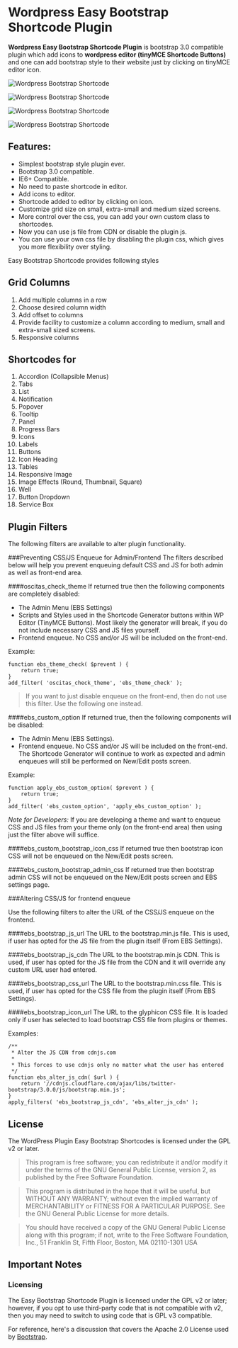 # Wordpress Easy Bootstrap Shortcode Plugin

**Wordpress Easy Bootstrap Shortcode Plugin** is bootstrap 3.0 compatible plugin which add icons to **wordpress editor (tinyMCE Shortcode Buttons)** and one can add bootstrap style to their website just by clicking on tinyMCE  editor icon.

![Wordpress Bootstrap Shortcode](https://lh5.googleusercontent.com/-8bTnKlHff2g/UlJohqD8eUI/AAAAAAAACmM/LbQoznWWILo/s576/screenshot-1.png)

![Wordpress Bootstrap Shortcode](https://lh3.googleusercontent.com/-yxDp2JbZ-TU/UlJohjgOc0I/AAAAAAAACmE/XdYBbEhzBM0/s576/screenshot-2.png)

![Wordpress Bootstrap Shortcode](https://lh3.googleusercontent.com/-gJbLsdkEbio/UlJpHW7nbRI/AAAAAAAACm4/yNO9N0xA6EU/h120/template-4.png)

![Wordpress Bootstrap Shortcode](https://lh4.googleusercontent.com/-sxZvHGySIew/UlJpGVqQaJI/AAAAAAAACmo/GwSSklHl778/h120/template-2.png)

## Features:

* Simplest bootstrap style plugin ever.
* Bootstrap 3.0 compatible.
* IE6+ Compatible.
* No need to paste shortcode in editor.
* Add icons to editor.
* Shortcode added to editor by clicking on icon.
* Customize grid size on small, extra-small and medium sized screens.
* More control over the css, you can add your own custom class to shortcodes.
* Now you can use js file from CDN or disable the plugin js.
* You can use your own css file by disabling the plugin css, which gives you more flexibility over styling.


Easy Bootstrap Shortcode provides following styles

## Grid Columns
1. Add multiple columns in a row
2. Choose desired column width
3. Add offset to columns
4. Provide facility to customize a column according to medium, small and extra-small sized screens.
5. Responsive columns

## Shortcodes for

1. Accordion (Collapsible Menus)
2. Tabs
3. List
4. Notification
5. Popover
6. Tooltip
7. Panel
8. Progress Bars
9. Icons
10. Labels
11. Buttons
12. Icon Heading
13. Tables
14. Responsive Image
15. Image Effects (Round, Thumbnail, Square)
16. Well
17. Button Dropdown
18. Service Box

## Plugin Filters
The following filters are available to alter plugin functionality.

###Preventing CSS/JS Enqueue for Admin/Frontend
The filters described below will help you prevent enqueuing default CSS and JS for both admin as well as front-end area.

####oscitas_check_theme
If returned true then the following components are completely disabled:
* The Admin Menu (EBS Settings)
* Scripts and Styles used in the Shortcode Generator buttons within WP Editor (TinyMCE Buttons). Most likely the generator will break, if you do not include necessary CSS and JS files yourself.
* Frontend enqueue. No CSS and/or JS will be included on the front-end.

Example:
```
function ebs_theme_check( $prevent ) {
	return true;
}
add_filter( 'oscitas_check_theme', 'ebs_theme_check' );
```
> If you want to just disable enqueue on the front-end, then do not use this filter. Use the following one instead.

####ebs_custom_option
If returned true, then the following components will be disabled:
* The Admin Menu (EBS Settings).
* Frontend enqueue. No CSS and/or JS will be included on the front-end.
The Shortcode Generator will continue to work as expected and admin enqueues will still be performed on New/Edit posts screen.

Example:
```
function apply_ebs_custom_option( $prevent ) {
	return true;
}
add_filter( 'ebs_custom_option', 'apply_ebs_custom_option' );
```

*Note for Developers:* If you are developing a theme and want to enqueue CSS and JS files from your theme only (on the front-end area) then using just the filter above will suffice.

####ebs_custom_bootstrap_icon_css
If returned true then bootstrap icon CSS will not be enqueued on the New/Edit posts screen.

####ebs_custom_bootstrap_admin_css
If returned true then bootstrap admin CSS will not be enqueued on the New/Edit posts screen and EBS settings page.

###Altering CSS/JS for frontend enqueue

Use the following filters to alter the URL of the CSS/JS enqueue on the frontend.

####ebs_bootstrap_js_url
The URL to the bootstrap.min.js file.
This is used, if user has opted for the JS file from the plugin itself (From EBS Settings).

####ebs_bootstrap_js_cdn
The URL to the bootstrap.min.js CDN.
This is used, if user has opted for the JS file from the CDN and it will override any custom URL user had entered.

####ebs_bootstrap_css_url
The URL to the bootstrap.min.css file.
This is used, if user has opted for the CSS file from the plugin itself (From EBS Settings).

####ebs_bootstrap_icon_url
The URL to the glyphicon CSS file. It is loaded only if user has selected to load bootstrap CSS file from plugins or themes.

Examples:

```
/**
 * Alter the JS CDN from cdnjs.com
 *
 * This forces to use cdnjs only no matter what the user has entered
 */
function ebs_alter_js_cdn( $url ) {
	return '//cdnjs.cloudflare.com/ajax/libs/twitter-bootstrap/3.0.0/js/bootstrap.min.js';
}
apply_filters( 'ebs_bootstrap_js_cdn', 'ebs_alter_js_cdn' );
```

## License
The WordPress Plugin Easy Bootstrap Shortcodes is licensed under the GPL v2 or later.

> This program is free software; you can redistribute it and/or modify it under the terms of the GNU General Public License, version 2, as published by the Free Software Foundation.

> This program is distributed in the hope that it will be useful, but WITHOUT ANY WARRANTY; without even the implied warranty of MERCHANTABILITY or FITNESS FOR A PARTICULAR PURPOSE. See the GNU General Public License for more details.

> You should have received a copy of the GNU General Public License along with this program; if not, write to the Free Software Foundation, Inc., 51 Franklin St, Fifth Floor, Boston, MA 02110-1301 USA

## Important Notes

### Licensing
The Easy Bootstrap Shortcode Plugin is licensed under the GPL v2 or later; however, if you opt to use third-party code that is not compatible with v2, then you may need to switch to using code that is GPL v3 compatible.

For reference, here's a discussion that covers the Apache 2.0 License used by [Bootstrap](http://www.getbootstrap.com/).
